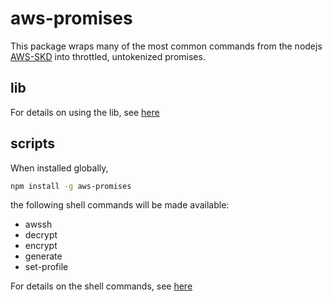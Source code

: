 # aws-promises

This package wraps many of the most common commands from the nodejs [AWS-SKD](http://docs.aws.amazon.com/AWSJavaScriptSDK/latest/AWS.html) into throttled, untokenized promises.

## lib

For details on using the lib, see [here](./lib/README.md)

## scripts

When installed globally,

```sh
npm install -g aws-promises
```

the following shell commands will be made available:

* awssh
* decrypt
* encrypt
* generate
* set-profile

For details on the shell commands, see [here](./bin/README.md)
